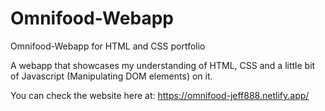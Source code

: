 # Omnifood-Webapp
Omnifood-Webapp for HTML and CSS portfolio

A webapp that showcases my understanding of HTML, CSS and a little bit of Javascript (Manipulating DOM elements) on it.

You can check the website here at: https://omnifood-jeff888.netlify.app/
